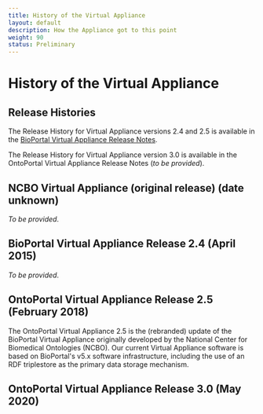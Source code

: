 ```yaml
---
title: History of the Virtual Appliance
layout: default
description: How the Appliance got to this point
weight: 90
status: Preliminary
---
```


# History of the Virtual Appliance

## Release Histories

The Release History for Virtual Appliance versions 2.4 and 2.5 is available in the [BioPortal Virtual Appliance Release Notes](https://www.bioontology.org/wiki/BioPortal_Virtual_Appliance_Release_Notes).

The Release History for Virtual Appliance version 3.0 is available in the 
OntoPortal Virtual Appliance Release Notes (_to be provided_).

## NCBO Virtual Appliance (original release) (date unknown)

_To be provided_.

## BioPortal Virtual Appliance Release 2.4 (April 2015)

_To be provided_.

## OntoPortal Virtual Appliance Release 2.5 (February 2018)

The OntoPortal Virtual Appliance 2.5 is the (rebranded) update of the BioPortal Virtual Appliance originally developed by the National Center for Biomedical Ontologies (NCBO). Our current Virtual Appliance software is based on BioPortal's v5.x software infrastructure, including the use of an RDF triplestore as the primary data storage mechanism.

## OntoPortal Virtual Appliance Release 3.0 (May 2020)

